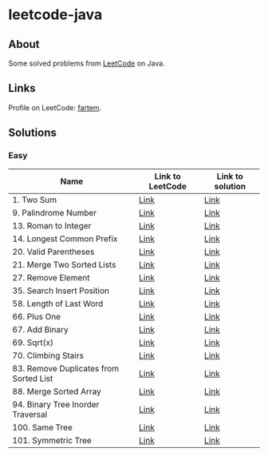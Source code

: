 # leetcode-java

## About

Some solved problems from [LeetCode](https://leetcode.com) on Java.

## Links

Profile on LeetCode: [fartem](https://leetcode.com/fartem/).

## Solutions

### Easy

| Name                                   | Link to LeetCode                                                          | Link to solution                                           |
|----------------------------------------|---------------------------------------------------------------------------|------------------------------------------------------------|
| 1. Two Sum                             | [Link](https://leetcode.com/problems/two-sum/)                            | [Link](./lib/easy/two_sum.dart)                            |
| 9. Palindrome Number                   | [Link](https://leetcode.com/problems/palindrome-number/)                  | [Link](./lib/easy/palindrome_number.dart)                  |
| 13. Roman to Integer                   | [Link](https://leetcode.com/problems/roman-to-integer/)                   | [Link](./lib/easy/roman_to_integer.dart)                   |
| 14. Longest Common Prefix              | [Link](https://leetcode.com/problems/longest-common-prefix/)              | [Link](./lib/easy/longest_common_prefix.dart)              |
| 20. Valid Parentheses                  | [Link](https://leetcode.com/problems/valid-parentheses/)                  | [Link](./lib/easy/valid_parentheses.dart)                  |
| 21. Merge Two Sorted Lists             | [Link](https://leetcode.com/problems/merge-two-sorted-lists/)             | [Link](./lib/easy/merge_two_sorted_lists.dart)             |
| 27. Remove Element                     | [Link](https://leetcode.com/problems/remove-element/)                     | [Link](./lib/easy/remove_element.dart)                     |
| 35. Search Insert Position             | [Link](https://leetcode.com/problems/search-insert-position/)             | [Link](./lib/easy/search_insert_position.dart)             |
| 58. Length of Last Word                | [Link](https://leetcode.com/problems/length-of-last-word/)                | [Link](./lib/easy/length_of_last_word.dart)                |
| 66. Plus One                           | [Link](https://leetcode.com/problems/plus-one/)                           | [Link](./lib/easy/plus_one.dart)                           |
| 67. Add Binary                         | [Link](https://leetcode.com/problems/add-binary/)                         | [Link](./lib/easy/add_binary.dart)                         |
| 69. Sqrt(x)                            | [Link](https://leetcode.com/problems/sqrtx/)                              | [Link](./lib/easy/sqrt_x.dart)                             |
| 70. Climbing Stairs                    | [Link](https://leetcode.com/problems/climbing-stairs/)                    | [Link](./lib/easy/climbing_stairs.dart)                    |
| 83. Remove Duplicates from Sorted List | [Link](https://leetcode.com/problems/remove-duplicates-from-sorted-list/) | [Link](./lib/easy/remove_duplicates_from_sorted_list.dart) |
| 88. Merge Sorted Array                 | [Link](https://leetcode.com/problems/merge-sorted-array/)                 | [Link](./lib/easy/merge_sorted_array.dart)                 |
| 94. Binary Tree Inorder Traversal      | [Link](https://leetcode.com/problems/binary-tree-inorder-traversal/)      | [Link](./lib/easy/binary_tree_inorder_traversal.dart)      |
| 100. Same Tree                         | [Link](https://leetcode.com/problems/same-tree/)                          | [Link](./lib/easy/same_tree.dart)                          |
| 101. Symmetric Tree                    | [Link](https://leetcode.com/problems/symmetric-tree/)                     | [Link](./lib/easy/symmetric_tree.dart)                     |

